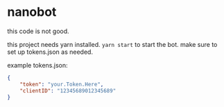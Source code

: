 # nanobot

this code is not good.

this project needs yarn installed. `yarn start` to start the bot. make sure to set up tokens.json as needed.

example tokens.json:
```json
{
	"token": "your.Token.Here",
	"clientID": "12345689012345689"
}
```